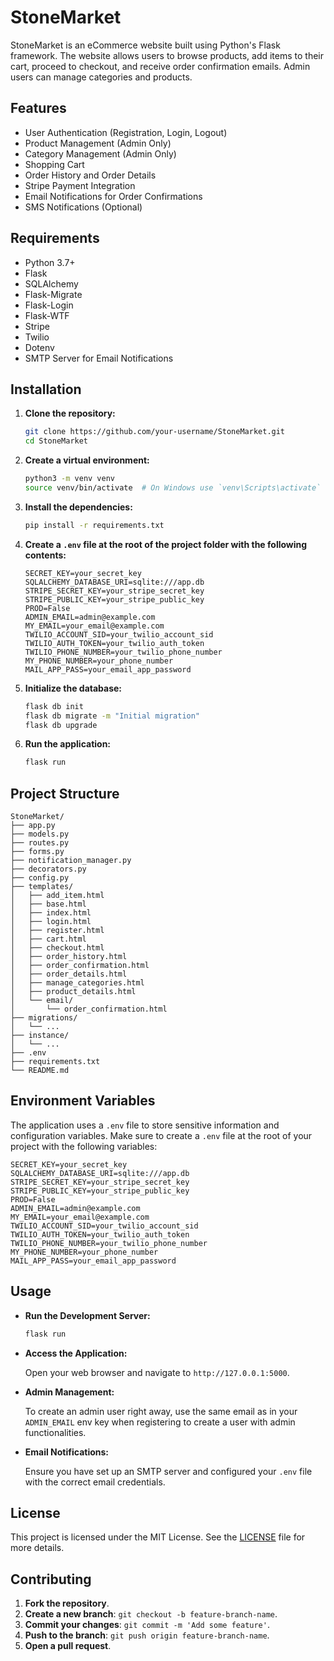 # StoneMarket

StoneMarket is an eCommerce website built using Python's Flask framework. The website allows users to browse products, add items to their cart, proceed to checkout, and receive order confirmation emails. Admin users can manage categories and products.

## Features

- User Authentication (Registration, Login, Logout)
- Product Management (Admin Only)
- Category Management (Admin Only)
- Shopping Cart
- Order History and Order Details
- Stripe Payment Integration
- Email Notifications for Order Confirmations
- SMS Notifications (Optional)

## Requirements

- Python 3.7+
- Flask
- SQLAlchemy
- Flask-Migrate
- Flask-Login
- Flask-WTF
- Stripe
- Twilio
- Dotenv
- SMTP Server for Email Notifications

## Installation

1. **Clone the repository:**

   ```bash
   git clone https://github.com/your-username/StoneMarket.git
   cd StoneMarket
   ```

2. **Create a virtual environment:**

   ```bash
   python3 -m venv venv
   source venv/bin/activate  # On Windows use `venv\Scripts\activate`
   ```

3. **Install the dependencies:**

   ```bash
   pip install -r requirements.txt
   ```

4. **Create a `.env` file at the root of the project folder with the following contents:**

   ```plaintext
   SECRET_KEY=your_secret_key
   SQLALCHEMY_DATABASE_URI=sqlite:///app.db
   STRIPE_SECRET_KEY=your_stripe_secret_key
   STRIPE_PUBLIC_KEY=your_stripe_public_key
   PROD=False
   ADMIN_EMAIL=admin@example.com
   MY_EMAIL=your_email@example.com
   TWILIO_ACCOUNT_SID=your_twilio_account_sid
   TWILIO_AUTH_TOKEN=your_twilio_auth_token
   TWILIO_PHONE_NUMBER=your_twilio_phone_number
   MY_PHONE_NUMBER=your_phone_number
   MAIL_APP_PASS=your_email_app_password
   ```

5. **Initialize the database:**

   ```bash
   flask db init
   flask db migrate -m "Initial migration"
   flask db upgrade
   ```

6. **Run the application:**

   ```bash
   flask run
   ```

## Project Structure

```plaintext
StoneMarket/
├── app.py
├── models.py
├── routes.py
├── forms.py
├── notification_manager.py
├── decorators.py
├── config.py
├── templates/
│   ├── add_item.html
│   ├── base.html
│   ├── index.html
│   ├── login.html
│   ├── register.html
│   ├── cart.html
│   ├── checkout.html
│   ├── order_history.html
│   ├── order_confirmation.html
│   ├── order_details.html
│   ├── manage_categories.html
│   ├── product_details.html
│   └── email/
│       └── order_confirmation.html
├── migrations/
│   └── ...
├── instance/
│   └── ...
├── .env
├── requirements.txt
└── README.md
```

## Environment Variables

The application uses a `.env` file to store sensitive information and configuration variables. Make sure to create a `.env` file at the root of your project with the following variables:

```plaintext
SECRET_KEY=your_secret_key
SQLALCHEMY_DATABASE_URI=sqlite:///app.db
STRIPE_SECRET_KEY=your_stripe_secret_key
STRIPE_PUBLIC_KEY=your_stripe_public_key
PROD=False
ADMIN_EMAIL=admin@example.com
MY_EMAIL=your_email@example.com
TWILIO_ACCOUNT_SID=your_twilio_account_sid
TWILIO_AUTH_TOKEN=your_twilio_auth_token
TWILIO_PHONE_NUMBER=your_twilio_phone_number
MY_PHONE_NUMBER=your_phone_number
MAIL_APP_PASS=your_email_app_password
```

## Usage

- **Run the Development Server:**

  ```bash
  flask run
  ```

- **Access the Application:**

  Open your web browser and navigate to `http://127.0.0.1:5000`.

- **Admin Management:**

  To create an admin user right away, use the same email as in your `ADMIN_EMAIL` env key when registering to create a user with admin functionalities.

- **Email Notifications:**

  Ensure you have set up an SMTP server and configured your `.env` file with the correct email credentials.

## License

This project is licensed under the MIT License. See the [LICENSE](LICENSE) file for more details.

## Contributing

1. **Fork the repository**.
2. **Create a new branch**: `git checkout -b feature-branch-name`.
3. **Commit your changes**: `git commit -m 'Add some feature'`.
4. **Push to the branch**: `git push origin feature-branch-name`.
5. **Open a pull request**.
